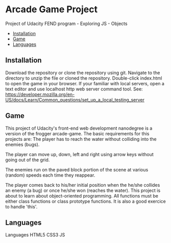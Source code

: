 # Arcade Game Project
Project of Udacity FEND program - Exploring JS - Objects
* [Installation](#installation)
* [Game](#game)
* [Languages](#languages)

## Installation
Download the repository or clone the repository using git.
Navigate to the directory to unzip the file or cloned the repository.
Double-click index.html to open the game in your browser.
If your familiar with local servers, open a text editor and use localhost http web server command tool.
See: https://developer.mozilla.org/en-US/docs/Learn/Common_questions/set_up_a_local_testing_server

## Game
This project of Udacity's front-end web development nanodegree is a version of the frogger arcade-game. The basic requirements for this projects are:
The player has to reach the water without colliding into the enemies (bugs).

The player can move up, down, left and right using arrow keys without going out of the grid.

The enemies run on the paved block portion of the scene at various (random) speeds each time they reappear.

The player comes back to his/her initial position when the he/she collides an enemy (a bug) or once he/she won (reaches the water).
This project is about to learn about object-oriented programming. All functions must be either class functions or class prototype functions. It is also a good exercice to handle 'this'.

## Languages
Languages
HTML5
CSS3
JS